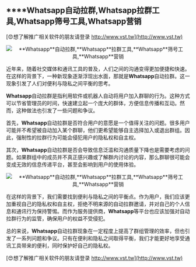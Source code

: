 ## ****Whatsapp**自动拉群,**Whatsapp**拉群工具,**Whatsapp**筛号工具,**Whatsapp**营销**

[😍想了解推广相关软件的朋友请登录 http://www.vst.tw](http://www.vst.tw)

 <center><img src="https://vst.tw/MP4/tuiguang/png/8.png" alt="**Whatsapp**自动拉群,**Whatsapp**拉群工具,**Whatsapp**筛号工具,**Whatsapp**营销"></center>

近年来，随着社交媒体和通讯工具的普及，人们之间的沟通变得更加便捷和快速。在这样的背景下，一种新现象逐渐浮现出水面，那就是**Whatsapp**自动拉群。这一现象引发了人们对便利与隐私之间平衡的思考。

**Whatsapp**自动拉群是指利用软件或机器人自动将用户加入群聊的行为。这种方式可以节省管理员的时间，快速建立起一个庞大的群体，方便信息传播和互动。然而，这种做法也引发了一些问题和争议。

首先，**Whatsapp**自动拉群是否符合用户的意愿是一个值得关注的问题。很多用户可能并不希望被自动加入某个群聊，他们更希望能够自主选择加入或退出群组。因此，强制性的拉群行为可能会侵犯用户的隐私权和自主权。

其次，**Whatsapp**自动拉群是否会导致信息泛滥和沟通质量下降也是需要考虑的问题。如果群组中的成员并不真正感兴趣或了解群内讨论的内容，那么群聊很可能会变成无效的信息传递平台，甚至会影响到用户的使用体验。

 <center><img src="https://vst.tw/MP4/tuiguang/png/5.png" alt="**Whatsapp**自动拉群,**Whatsapp**拉群工具,**Whatsapp**筛号工具,**Whatsapp**营销"></center>

在这样的背景下，我们需要找到便利与隐私之间的平衡点。作为用户，我们应该更加重视自己的隐私权和自主权，拒绝不明来源的自动拉群邀请，并对自己的个人信息和通讯行为保持警惕。而作为服务提供商，**Whatsapp**等平台也应该加强对自动拉群行为的监管，确保用户的权益不受侵犯。

总的来说，**Whatsapp**自动拉群现象在一定程度上提高了群组管理的效率，但也引发了一系列问题和争议。只有在便利和隐私之间取得平衡，我们才能更好地享受通讯工具带来的便利，同时保护好自己的隐私权。

[😍想了解推广相关软件的朋友请登录 http://www.vst.tw](http://www.vst.tw)



